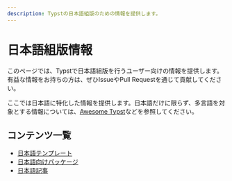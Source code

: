 ```yaml
---
description: Typstの日本語組版のための情報を提供します。
---
```


# 日本語組版情報

このページでは、Typstで日本語組版を行うユーザー向けの情報を提供します。有益な情報をお持ちの方は、ぜひIssueやPull Requestを通じて貢献してください。

ここでは日本語に特化した情報を提供します。日本語だけに限らず、多言語を対象とする情報については、[Awesome Typst](https://github.com/qjcg/awesome-typst)などを参照してください。

## コンテンツ一覧

- [日本語テンプレート]($japanese/templates)
- [日本語向けパッケージ]($japanese/packages)
- [日本語記事]($japanese/articles)
